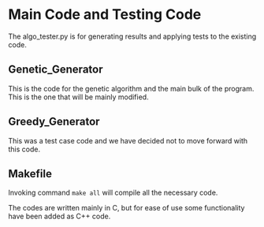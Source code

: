 # Main Code and Testing Code

The algo_tester.py is for generating results and applying tests to the existing code.

## Genetic_Generator
This is the code for the genetic algorithm and the main bulk of the program. This is the one that will be mainly modified.

## Greedy_Generator
This was a test case code and we have decided not to move forward with this code.

## Makefile
Invoking command `make all` will compile all the necessary code.

The codes are written mainly in C, but for ease of use some functionality have been added as C++ code.

